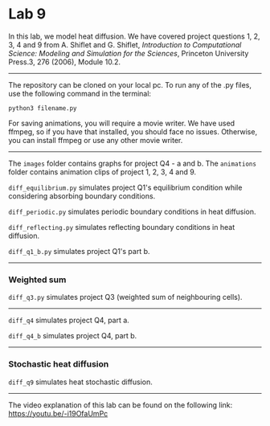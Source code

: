 # Lab 9
In this lab, we model heat diffusion. We have covered project questions 1, 2, 3, 4 and 9 from A. Shiflet and G. Shiflet, 
*Introduction to Computational Science: Modeling and Simulation for the Sciences*, Princeton University Press.3, 276 (2006), Module 10.2.

___

The repository can be cloned on your local pc.
To run any of the .py files, use the following command in the terminal:

`python3 filename.py`

For saving animations, you will require a movie writer. We have used ffmpeg, so if you have that installed, you should face no issues. Otherwise, you can install ffmpeg or use 
any other movie writer. 

___

The `images` folder contains graphs for project Q4 - a and b. The `animations` folder contains animation clips of project 1, 2, 3, 4 and 9. 

`diff_equilibrium.py` simulates project Q1's equilibrium condition while considering absorbing boundary conditions.

`diff_periodic.py` simulates periodic boundary conditions in heat diffusion.

`diff_reflecting.py` simulates reflecting boundary conditions in heat diffusion.

`diff_q1_b.py` simulates project Q1's part b.
___

### Weighted sum

`diff_q3.py` simulates project Q3 (weighted sum of neighbouring cells).

___ 

`diff_q4` simulates project Q4, part a. 

`diff_q4_b` simulates project Q4, part b.
___

### Stochastic heat diffusion
`diff_q9` simulates heat stochastic diffusion.

___


The video explanation of this lab can be found on the following link: https://youtu.be/-i19OfaUmPc
